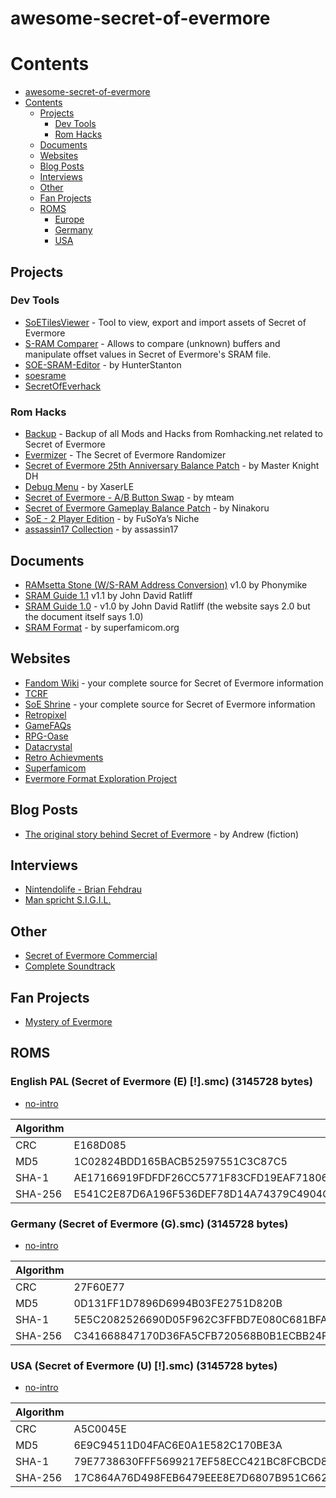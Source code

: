 # awesome-secret-of-evermore

# Contents

- [awesome-secret-of-evermore](#awesome-secret-of-evermore)
- [Contents](#contents)
  - [Projects](#projects)
    - [Dev Tools](#dev-tools)
    - [Rom Hacks](#rom-hacks)
  - [Documents](#documents)
  - [Websites](#websites)
  - [Blog Posts](#blog-posts)
  - [Interviews](#interviews)
  - [Other](#other)
  - [Fan Projects](#fan-projects)
  - [ROMS](#roms)
    - [Europe](#europe)
    - [Germany](#germany)
    - [USA](#usa)

## Projects

### Dev Tools

- [SoETilesViewer](https://github.com/black-sliver/SoETilesViewer) - Tool to view, export and import assets of Secret of Evermore
- [S-RAM Comparer](http://www.romhacking.net/utilities/1586/) - Allows to compare (unknown) buffers and manipulate offset values in Secret of Evermore's SRAM file.
- [SOE-SRAM-Editor](https://github.com/HunterStanton/SOE-SRAM-Editor) - by HunterStanton
- [soesrame](http://games.technoplaza.net/soesrame/)
- [SecretOfEverhack](https://github.com/Gemini-Loboto3/SecretOfEverhack)

### Rom Hacks

- [Backup](/hacks/Hacks.md) - Backup of all Mods and Hacks from Romhacking.net related to Secret of Evermore
- [Evermizer](https://www.evermizer.com/) - The Secret of Evermore Randomizer
- [Secret of Evermore 25th Anniversary Balance Patch](https://www.romhacking.net/hacks/5437/) - by Master Knight DH
- [Debug Menu](https://www.romhacking.net/hacks/4638/) - by XaserLE
- [Secret of Evermore - A/B Button Swap](https://www.romhacking.net/hacks/4580/) - by mteam
- [Secret of Evermore Gameplay Balance Patch](https://www.romhacking.net/hacks/602/) - by Ninakoru
- [SoE - 2 Player Edition](https://www.romhacking.net/hacks/24/) - by FuSoYa’s Niche
- [assassin17 Collection](http://assassin17.brinkster.net/soe_patches.htm) - by assassin17

## Documents

- [RAMsetta Stone (W/S-RAM Address Conversion)](https://www.romhacking.net/documents/831) v1.0 by Phonymike
- [SRAM Guide 1.1](http://games.technoplaza.net/soesrame/sram-doc.txt) v1.1 by John David Ratliff
- [SRAM Guide 1.0](https://www.romhacking.net/documents/300/) - v1.0 by John David Ratliff (the website says 2.0 but the document itself says 1.0)
- [SRAM Format](https://wiki.superfamicom.org/secret-of-evermore-sram-format) - by superfamicom.org

## Websites

- [Fandom Wiki](https://secretofevermore.fandom.com/wiki/Secret_of_Evermore_Wiki) - your complete source for Secret of Evermore information
- [TCRF](https://tcrf.net/Secret_of_Evermore)
- [SoE Shrine](http://shrines.rpgclassics.com/snes/soe/) - your complete source for Secret of Evermore information
- [Retropixel](https://rpg.retropixel.net/evermore/story.html)
- [GameFAQs](https://gamefaqs.gamespot.com/snes/588645-secret-of-evermore)
- [RPG-Oase](http://www.rpg-oase.de/php/index.php?direct+15+SoE/Seiten/einfuehrung.php)
- [Datacrystal](https://datacrystal.romhacking.net/wiki/Secret_of_Evermore)
- [Retro Achievments](https://retroachievements.org/game/821)
- [Superfamicom](https://superfamicom.org/info/secret-of-evermore)
- [Evermore Format Exploration Project](https://evermore.azurewebsites.net/)

## Blog Posts

- [The original story behind Secret of Evermore](http://rainwoodworks.blogspot.com/2010/09/secret-of-evermore-was-one-of-my.html) - by Andrew (fiction)

## Interviews

- [Nintendolife - Brian Fehdrau](https://www.nintendolife.com/news/2009/04/interview_with_brian_fehdrau_secret_of_evermore)
- [Man spricht S.I.G.I.L.](https://web.archive.org/web/20120129051904/http://www.classic-zone.de/artikel.php?id=2)

## Other

- [Secret of Evermore Commercial](https://www.youtube.com/watch?v=dEu8wDAQuDk)
- [Complete Soundtrack](https://www.youtube.com/watch?v=qaSpvpkjpTk&list=PL863A2CB725623D2D)

## Fan Projects

- [Mystery of Evermore](https://www.mysteryofevermore.com/)

## ROMS

### English PAL (Secret of Evermore (E) [!].smc) (3145728 bytes)

* [no-intro](https://datomatic.no-intro.org/index.php?page=show_record&s=49&n=2258)

| Algorithm |                                                                  |
| --------- | ---------------------------------------------------------------- |
| CRC       | E168D085                                                         |
| MD5       | 1C02824BDD165BACB52597551C3C87C5                                 |
| SHA-1     | AE17166919FDFDF26CC5771F83CFD19EAF71806C                         |
| SHA-256   | E541C2E87D6A196F536DEF78D14A74379C4904C613E5FF6314DC147096C41222 |

### Germany (Secret of Evermore (G).smc) (3145728 bytes)

* [no-intro](https://datomatic.no-intro.org/index.php?page=show_record&s=49&n=2260)

| Algorithm |                                                                  |
| --------- | ---------------------------------------------------------------- |
| CRC       | 27F60E77                                                         |
| MD5       | 0D131FF1D7896D6994B03FE2751D820B                                 |
| SHA-1     | 5E5C2082526690D05F962C3FFBD7E080C681BFA4                         |
| SHA-256   | C341668847170D36FA5CFB720568B0B1ECBB24FC426A821F665F1D3853A46A6D |

### USA (Secret of Evermore (U) [!].smc) (3145728 bytes)

* [no-intro](https://datomatic.no-intro.org/index.php?page=show_record&s=49&n=2262)

| Algorithm |                                                                  |
| --------- | ---------------------------------------------------------------- |
| CRC       | A5C0045E                                                         |
| MD5       | 6E9C94511D04FAC6E0A1E582C170BE3A                                 |
| SHA-1     | 79E7738630FFF5699217EF58ECC421BC8FCBCD89                         |
| SHA-256   | 17C864A76D498FEB6479EEE8E7D6807B951C66225033228622BB66754BAAB1DB |
